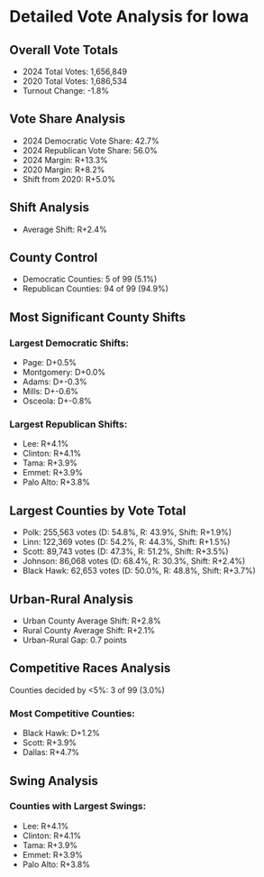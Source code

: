 # Detailed Vote Analysis for Iowa

## Overall Vote Totals

* 2024 Total Votes: 1,656,849
* 2020 Total Votes: 1,686,534
* Turnout Change: -1.8%

## Vote Share Analysis

* 2024 Democratic Vote Share: 42.7%
* 2024 Republican Vote Share: 56.0%
* 2024 Margin: R+13.3%
* 2020 Margin: R+8.2%
* Shift from 2020: R+5.0%

## Shift Analysis

* Average Shift: R+2.4%

## County Control

* Democratic Counties: 5 of 99 (5.1%)
* Republican Counties: 94 of 99 (94.9%)

## Most Significant County Shifts

### Largest Democratic Shifts:
* Page: D+0.5%
* Montgomery: D+0.0%
* Adams: D+-0.3%
* Mills: D+-0.6%
* Osceola: D+-0.8%

### Largest Republican Shifts:
* Lee: R+4.1%
* Clinton: R+4.1%
* Tama: R+3.9%
* Emmet: R+3.9%
* Palo Alto: R+3.8%

## Largest Counties by Vote Total

* Polk: 255,563 votes (D: 54.8%, R: 43.9%, Shift: R+1.9%)
* Linn: 122,369 votes (D: 54.2%, R: 44.3%, Shift: R+1.5%)
* Scott: 89,743 votes (D: 47.3%, R: 51.2%, Shift: R+3.5%)
* Johnson: 86,068 votes (D: 68.4%, R: 30.3%, Shift: R+2.4%)
* Black Hawk: 62,653 votes (D: 50.0%, R: 48.8%, Shift: R+3.7%)

## Urban-Rural Analysis

* Urban County Average Shift: R+2.8%
* Rural County Average Shift: R+2.1%
* Urban-Rural Gap: 0.7 points

## Competitive Races Analysis

Counties decided by <5%: 3 of 99 (3.0%)

### Most Competitive Counties:
* Black Hawk: D+1.2%
* Scott: R+3.9%
* Dallas: R+4.7%

## Swing Analysis

### Counties with Largest Swings:
* Lee: R+4.1%
* Clinton: R+4.1%
* Tama: R+3.9%
* Emmet: R+3.9%
* Palo Alto: R+3.8%
